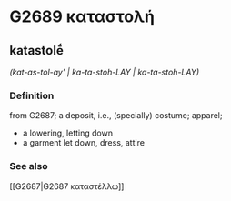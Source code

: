 # G2689 καταστολή

## katastolḗ

_(kat-as-tol-ay' | ka-ta-stoh-LAY | ka-ta-stoh-LAY)_

### Definition

from G2687; a deposit, i.e., (specially) costume; apparel; 

- a lowering, letting down
- a garment let down, dress, attire

### See also

[[G2687|G2687 καταστέλλω]]
